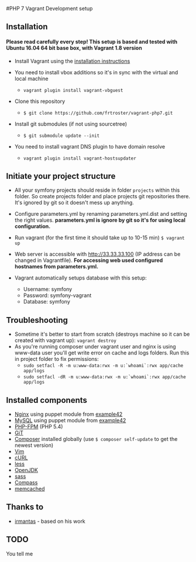 #PHP 7 Vagrant Development setup


## Installation

#### Please read carefully every step! This setup is based and tested with Ubuntu 16.04 64 bit base box, with Vagrant 1.8 version

* Install Vagrant using the [installation instructions](http://docs.vagrantup.com/v2/installation/index.html)

* You need to install vbox additions so it's in sync with the virtual and local machine
    * ```vagrant plugin install vagrant-vbguest```

* Clone this repository
    * ```$ git clone https://github.com/frtroster/vagrant-php7.git```

* Install git submodules (if not using sourcetree)
    * ```$ git submodule update --init```

* You need to install vagrant DNS plugin to have domain resolve
    * ```vagrant plugin install vagrant-hostsupdater```

## Initiate your project structure

* All your symfony projects should reside in folder ```projects``` within this folder. So create projects folder and place projects git repositories there. It's ignored by git so it doesn't mess up anything.

* Configure parameters.yml by renaming parameters.yml.dist and setting the right values. **parameters.yml is ignore by git so it's for using local configuration.**

* Run vagrant (for the first time it should take up to 10-15 min)
    ```$ vagrant up```

* Web server is accessible with http://33.33.33.100 (IP address can be changed in Vagrantfile). **For accessing web used configured hostnames from parameters.yml.**

* Vagrant automatically setups database with this setup:

    * Username: symfony
    * Password: symfony-vagrant
    * Database: symfony

## Troubleshooting

* Sometime it's better to start from scratch (destroys machine so it can be created with vagrant up):
    ```vagrant destroy```
* As you're running composer under vagrant user and nginx is using www-data user you'll get write error on cache and logs folders. Run this in project folder to fix permissions:
    * ```sudo setfacl -R -m u:www-data:rwx -m u:`whoami`:rwx app/cache app/logs```
    * ```sudo setfacl -dR -m u:www-data:rwx -m u:`whoami`:rwx app/cache app/logs```

## Installed components

* [Nginx](http://nginx.org/en/) using puppet module from [example42](https://github.com/example42/puppet-nginx)
* [MySQL](http://www.mysql.com/) using puppet module from [example42](https://github.com/example42/puppet-mysql)
* [PHP-FPM](http://php-fpm.org/) (PHP 5.4)
* [GiT](http://git-scm.com/)
* [Composer](http://getcomposer.org) installed globally (use ```$ composer self-update``` to get the newest version)
* [Vim](http://www.vim.org/)
* [cURL](http://curl.haxx.se/)
* [less](http://lesscss.org/)
* [OpenJDK](http://openjdk.java.net/)
* [sass](http://sass-lang.com/)
* [Compass](http://compass-style.org/)
* [memcached](http://memcached.org/)

## Thanks to

* [irmantas](https://github.com/irmantas/symfony2-vagrant) - based on his work

## TODO
You tell me
